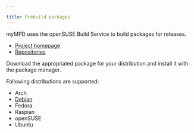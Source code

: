 ```yaml
---

title: Prebuild packages
---
```


myMPD uses the openSUSE Build Service to build packages for releases.

- [Project homepage](https://build.opensuse.org/package/show/home:jcorporation/myMPD)
- [Repositories](https://download.opensuse.org/repositories/home:/jcorporation/)

Download the appropriated package for your distribution and install it with the package manager.

Following distributions are supported:

- Arch
- [Debian](prebuild-packages-debian.md)
- Fedora
- Raspian
- openSUSE
- Ubuntu
